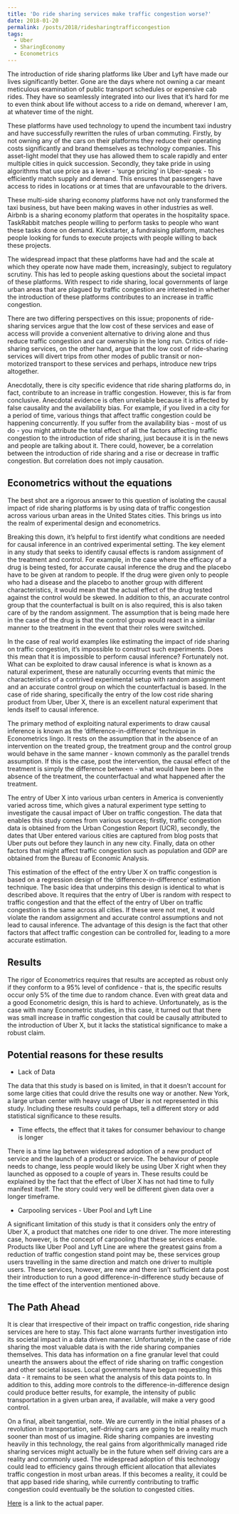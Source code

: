```yaml
---
title: 'Do ride sharing services make traffic congestion worse?'
date: 2018-01-20
permalink: /posts/2018/ridesharingtrafficcongestion
tags:
  - Uber
  - SharingEconomy
  - Econometrics
---
```


The introduction of ride sharing platforms like Uber and Lyft have made our lives significantly better. Gone are the days where not owning a car meant meticulous examination of public transport schedules or expensive cab rides. They have so seamlessly integrated into our lives that it’s hard for me to even think about life without access to a ride on demand, wherever I am, at whatever time of the night. 

These platforms have used technology to upend the incumbent taxi industry and have successfully rewritten the rules of urban commuting. Firstly, by not owning any of the cars on their platforms they reduce their operating costs significantly and brand themselves as technology companies. This asset-light model that they use has allowed them to scale rapidly and enter multiple cities in quick succession. Secondly, they take pride in using algorithms that use price as a lever - ‘surge pricing’ in Uber-speak - to efficiently match supply and demand. This ensures that passengers have access to rides in locations or at times that are unfavourable to the drivers. 

These multi-side sharing economy platforms have not only transformed the taxi business, but have been making waves in other industries as well. Airbnb is a sharing economy platform that operates in the hospitality space. TaskRabbit matches people willing to perform tasks to people who want these tasks done on demand. Kickstarter, a fundraising platform, matches people looking for funds to execute projects with people willing to back these projects. 

The widespread impact that these platforms have had and the scale at which they operate now have made them, increasingly, subject to regulatory scrutiny. This has led to people asking questions about the societal impact of these platforms. With respect to ride sharing, local governments of large urban areas that are plagued by traffic congestion are interested in whether the introduction of these platforms contributes to an increase in traffic congestion. 

There are two differing perspectives on this issue; proponents of ride-sharing services argue that the low cost of these services and ease of access will provide a convenient alternative to driving alone and thus reduce traffic congestion and car ownership in the long run. Critics of ride-sharing services, on the other hand, argue that the low cost of ride-sharing services will divert trips from other modes of public transit or non-motorized transport to these services and perhaps, introduce new trips altogether.

Anecdotally, there is city specific evidence that ride sharing platforms do, in fact, contribute to an increase in traffic congestion. However, this is far from conclusive. Anecdotal evidence is often unreliable because it is affected by false causality and the availability bias. For example, if you lived in a city for a period of time, various things that affect traffic congestion could be happening concurrently. If you suffer from the availability bias - most of us do - you might attribute the total effect of all the factors affecting traffic congestion to the introduction of ride sharing, just because it is in the news and people are talking about it. There could, however, be a correlation between the introduction of ride sharing and a rise or decrease in traffic congestion. But correlation does not imply causation. 

Econometrics without the equations
----------------------------------

The best shot are a rigorous answer to this question of isolating the causal impact of ride sharing platforms is by using data of traffic congestion across various urban areas in the United States cities. This brings us into the realm of experimental design and econometrics. 

Breaking this down, it’s helpful to first identify what conditions are needed for causal inference in an contrived experimental setting. The key element in any study that seeks to identify causal effects is random assignment of the treatment and control. For example, in the case where the efficacy of a drug is being tested, for accurate causal inference the drug and the placebo have to be given at random to people. If the drug were given only to people who had a disease and the placebo to another group with different characteristics, it would mean that the actual effect of the drug tested against the control would be skewed. In addition to this, an accurate control group that the counterfactual is built on is also required, this is also taken care of by the random assignment. The assumption that is being made here in the case of the drug is that the control group would react in a similar manner to the treatment in the event that their roles were switched. 

In the case of real world examples like estimating the impact of ride sharing on traffic congestion, it’s impossible to construct such experiments. Does this mean that it is impossible to perform causal inference? Fortunately not. What can be exploited to draw causal inference is what is known as a natural experiment, these are naturally occurring events that mimic the characteristics of a contrived experimental setup with random assignment and an accurate control group on which the counterfactual is based. In the case of ride sharing, specifically the entry of the low cost ride sharing product from Uber, Uber X, there is an excellent natural experiment that lends itself to causal inference. 

The primary method of exploiting natural experiments to draw causal inference is known as the ‘difference-in-difference’ technique in Econometrics lingo. It rests on the assumption that in the absence of an intervention on the treated group, the treatment group and the control group would behave in the same manner - known commonly as the parallel trends assumption. If this is the case, post the intervention, the causal effect of the treatment is simply the difference between - what would have been in the absence of the treatment, the counterfactual and what happened after the treatment. 

The entry of Uber X into various urban centers in America is conveniently varied across time, which gives a natural experiment type setting to investigate the causal impact of Uber on traffic congestion. The data that enables this study comes from various sources; firstly, traffic congestion data is obtained from the Urban Congestion Report (UCR), secondly, the dates that Uber entered various cities are captured from blog posts that Uber puts out before they launch in any new city. Finally, data on other factors that might affect traffic congestion such as population and GDP are obtained from the Bureau of Economic Analysis. 

This estimation of the effect of the entry Uber X on traffic congestion is based on a regression design of the ‘difference-in-difference’ estimation technique. The basic idea that underpins this design is identical to what is described above. It requires that the entry of Uber is random with respect to traffic congestion and that the effect of the entry of Uber on traffic congestion is the same across all cities. If these were not met, it would violate the random assignment and accurate control assumptions and not lead to causal inference. The advantage of this design is the fact that other factors that affect traffic congestion can be controlled for, leading to a more accurate estimation. 

Results
-------
The rigor of Econometrics requires that results are accepted as robust only if they conform to a 95% level of confidence - that is, the specific results occur only 5% of the time due to random chance. Even with great data and a good Econometric design, this is hard to achieve. Unfortunately, as is the case with many Econometric studies, in this case, it turned out that there was small increase in traffic congestion that could be causally attributed to the introduction of Uber X, but it lacks the statistical significance to make a robust claim.

Potential reasons for these results 
-----------------------------------
* Lack of Data

The data that this study is based on is limited, in that it doesn’t account for some large cities that could drive the results one way or another. New York, a large urban center with heavy usage of Uber is not represented in this study. Including these results could perhaps, tell a different story or add statistical significance to these results. 

* Time effects, the effect that it takes for consumer behaviour to change is longer
	
There is a time lag between widespread adoption of a new product of service and the launch of a product or service. The behaviour of people needs to change, less people would likely be using Uber X right when they launched as opposed to a couple of years in. These results could be explained by the fact that the effect of Uber X has not had time to fully manifest itself. The story could very well be different given data over a longer timeframe. 

* Carpooling services - Uber Pool and Lyft Line
	
A significant limitation of this study is that it considers only the entry of Uber X, a product that matches one rider to one driver. The more interesting case, however, is the concept of carpooling that these services enable. Products like Uber Pool and Lyft Line are where the greatest gains from a reduction of traffic congestion stand point may be, these services group users travelling in the same direction and match one driver to multiple users. These services, however, are new and there isn’t sufficient data post their introduction to run a good difference-in-difference study because of the time effect of the intervention mentioned above.

The Path Ahead
--------------
It is clear that irrespective of their impact on traffic congestion, ride sharing services are here to stay. This fact alone warrants further investigation into its societal impact in a data driven manner. Unfortunately, in the case of ride sharing the most valuable data is with the ride sharing companies themselves. This data has information on a fine granular level that could unearth the answers about the effect of ride sharing on traffic congestion and other societal issues. Local governments have begun requesting this data - it remains to be seen what the analysis of this data points to. In addition to this, adding more controls to the difference-in-difference design could produce better results, for example, the intensity of public transportation in a given urban area, if available, will make a very good control. 

On a final, albeit tangential, note. We are currently in the initial phases of a revolution in transportation, self-driving cars are going to be a reality much sooner than most of us imagine. Ride sharing companies are investing heavily in this technology, the real gains from algorithmically managed ride sharing services might actually be in the future when self driving cars are a reality and commonly used. The widespread adoption of this technology could lead to efficiency gains through efficient allocation that alleviates traffic congestion in most urban areas. If this becomes a reality, it could be that app based ride sharing, while currently contributing to traffic congestion could eventually be the solution to congested cities.

[Here](https://drive.google.com/uc?export=download&id=1dKRCa4p1iIsoITuwqDNDNW2SzRANHqlJ) is a link to the actual paper.
